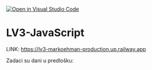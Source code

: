 [![Open in Visual Studio Code](https://classroom.github.com/assets/open-in-vscode-2e0aaae1b6195c2367325f4f02e2d04e9abb55f0b24a779b69b11b9e10269abc.svg)](https://classroom.github.com/online_ide?assignment_repo_id=19318562&assignment_repo_type=AssignmentRepo)
# LV3-JavaScript

LINK: https://lv3-markoehman-production.up.railway.app

Zadaci su dani u predlošku:
